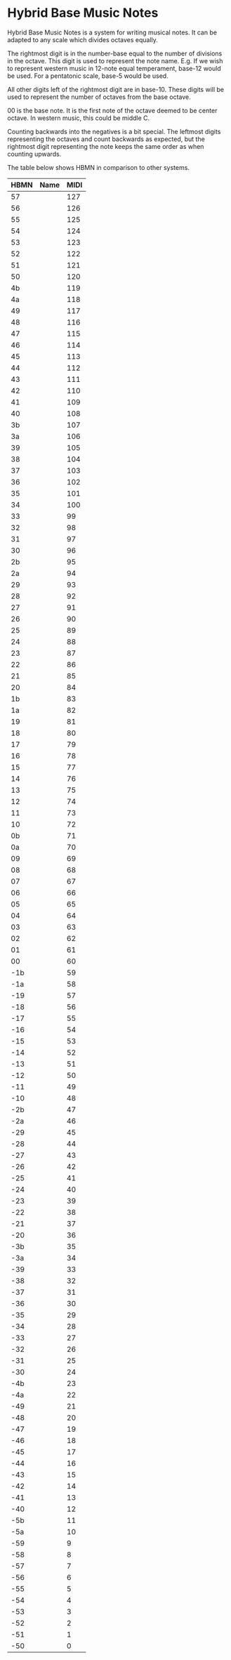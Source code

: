 # Hybrid Base Music Notes

Hybrid Base Music Notes is a system for writing musical notes. It can be adapted to any scale which divides octaves equally.

The rightmost digit is in the number-base equal to the number of divisions in the octave. This digit is used to
represent the note name. E.g. If we wish to represent western music in 12-note equal temperament, base-12 would be used. For a pentatonic scale, base-5 would
be used.

All other digits left of the rightmost digit are in base-10.
These digits will be used to represent the number of octaves
from the base octave.

00 is the base note. It is the first note of the octave deemed to be center octave. In western music, this could be
middle C.

Counting backwards into the negatives is a bit special. The leftmost digits representing the octaves and count backwards as expected, but the rightmost digit representing the note keeps the same order as when counting upwards.

The table below shows HBMN in comparison to other systems.

| HBMN | Name | MIDI |
| ---- | ---- | ---- |
|  57  |      | 127  |
|  56  |      | 126  |
|  55  |      | 125  |
|  54  |      | 124  |
|  53  |      | 123  |
|  52  |      | 122  |
|  51  |      | 121  |
|  50  |      | 120  |
|  4b  |      | 119  |
|  4a  |      | 118  |
|  49  |      | 117  |
|  48  |      | 116  |
|  47  |      | 115  |
|  46  |      | 114  |
|  45  |      | 113  |
|  44  |      | 112  |
|  43  |      | 111  |
|  42  |      | 110  |
|  41  |      | 109  |
|  40  |      | 108  |
|  3b  |      | 107  |
|  3a  |      | 106  |
|  39  |      | 105  |
|  38  |      | 104  |
|  37  |      | 103  |
|  36  |      | 102  |
|  35  |      | 101  |
|  34  |      | 100  |
|  33  |      | 99   |
|  32  |      | 98   |
|  31  |      | 97   |
|  30  |      | 96   |
|  2b  |      | 95   |
|  2a  |      | 94   |
|  29  |      | 93   |
|  28  |      | 92   |
|  27  |      | 91   |
|  26  |      | 90   |
|  25  |      | 89   |
|  24  |      | 88   |
|  23  |      | 87   |
|  22  |      | 86   |
|  21  |      | 85   |
|  20  |      | 84   |
|  1b  |      | 83   |
|  1a  |      | 82   |
|  19  |      | 81   |
|  18  |      | 80   |
|  17  |      | 79   |
|  16  |      | 78   |
|  15  |      | 77   |
|  14  |      | 76   |
|  13  |      | 75   |
|  12  |      | 74   |
|  11  |      | 73   |
|  10  |      | 72   |
|  0b  |      | 71   |
|  0a  |      | 70   |
|  09  |      | 69   |
|  08  |      | 68   |
|  07  |      | 67   |
|  06  |      | 66   |
|  05  |      | 65   |
|  04  |      | 64   |
|  03  |      | 63   |
|  02  |      | 62   |
|  01  |      | 61   |
|  00  |      | 60   |
| -1b  |      | 59   |
| -1a  |      | 58   |
| -19  |      | 57   |
| -18  |      | 56   |
| -17  |      | 55   |
| -16  |      | 54   |
| -15  |      | 53   |
| -14  |      | 52   |
| -13  |      | 51   |
| -12  |      | 50   |
| -11  |      | 49   |
| -10  |      | 48   |
| -2b  |      | 47   |
| -2a  |      | 46   |
| -29  |      | 45   |
| -28  |      | 44   |
| -27  |      | 43   |
| -26  |      | 42   |
| -25  |      | 41   |
| -24  |      | 40   |
| -23  |      | 39   |
| -22  |      | 38   |
| -21  |      | 37   |
| -20  |      | 36   |
| -3b  |      | 35   |
| -3a  |      | 34   |
| -39  |      | 33   |
| -38  |      | 32   |
| -37  |      | 31   |
| -36  |      | 30   |
| -35  |      | 29   |
| -34  |      | 28   |
| -33  |      | 27   |
| -32  |      | 26   |
| -31  |      | 25   |
| -30  |      | 24   |
| -4b  |      | 23   |
| -4a  |      | 22   |
| -49  |      | 21   |
| -48  |      | 20   |
| -47  |      | 19   |
| -46  |      | 18   |
| -45  |      | 17   |
| -44  |      | 16   |
| -43  |      | 15   |
| -42  |      | 14   |
| -41  |      | 13   |
| -40  |      | 12   |
| -5b  |      | 11   |
| -5a  |      | 10   |
| -59  |      | 9    |
| -58  |      | 8    |
| -57  |      | 7    |
| -56  |      | 6    |
| -55  |      | 5    |
| -54  |      | 4    |
| -53  |      | 3    |
| -52  |      | 2    |
| -51  |      | 1    |
| -50  |      | 0    |
